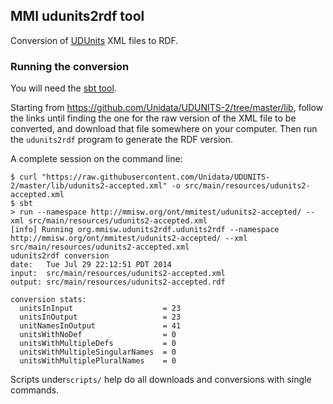 ## MMI udunits2rdf tool ##

Conversion of [UDUnits](http://www.unidata.ucar.edu/software/udunits/) XML files to RDF.


### Running the conversion ###

You will need the [sbt tool](http://www.scala-sbt.org/download.html).

Starting from https://github.com/Unidata/UDUNITS-2/tree/master/lib, follow the links
until finding the one for the raw version of the XML file to be converted, and download that file somewhere
on your computer. Then run the `udunits2rdf` program to generate the RDF version.

A complete session on the command line:

```shell
$ curl "https://raw.githubusercontent.com/Unidata/UDUNITS-2/master/lib/udunits2-accepted.xml" -o src/main/resources/udunits2-accepted.xml
$ sbt
> run --namespace http://mmisw.org/ont/mmitest/udunits2-accepted/ --xml src/main/resources/udunits2-accepted.xml
[info] Running org.mmisw.udunits2rdf.udunits2rdf --namespace http://mmisw.org/ont/mmitest/udunits2-accepted/ --xml src/main/resources/udunits2-accepted.xml
udunits2rdf conversion
date:   Tue Jul 29 22:12:51 PDT 2014
input:  src/main/resources/udunits2-accepted.xml
output: src/main/resources/udunits2-accepted.rdf

conversion stats:
  unitsInInput                    = 23
  unitsInOutput                   = 23
  unitNamesInOutput               = 41
  unitsWithNoDef                  = 0
  unitsWithMultipleDefs           = 0
  unitsWithMultipleSingularNames  = 0
  unitsWithMultiplePluralNames    = 0
```

Scripts under`scripts/` help do all downloads and conversions with single commands.
